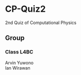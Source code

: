 # CP-Quiz2 </br>
2nd Quiz of Computational Physics
## Group</br>
### Class L4BC </br>
Arvin Yuwono </br>
Ian Wirawan </br>

